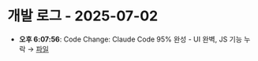# 개발 로그 - 2025-07-02

- **오후 6:07:56**: Code Change: Claude Code 95% 완성 - UI 완벽, JS 기능 누락 → [파일](../code-changes/2025-07-02T09-07-55-094Z_code_change.json)
